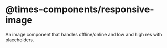 # @times-components/responsive-image

An image component that handles offline/online and low and high res with placeholders.
